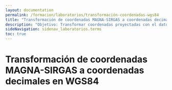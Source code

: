 ```yaml
---
layout: documentation
permalink: /formacion/laboratorios/transformación-coordenadas-wgs84
title: "Transformación de coordenadas MAGNA-SIRGAS a coordenadas decimales en WGS84"
description: "Objetivo: Transformar coordenadas proyectadas con el datum MAGNA - SIRGAS al formato de  coordenadas decimales utilizadas en el estándar Darwin Core  para la publicación de datos sobre biodiversidad."
sideNavigation: sidenav_laboratorios.terms
toc: true
---
```


# Transformación de coordenadas MAGNA-SIRGAS a coordenadas decimales en WGS84
